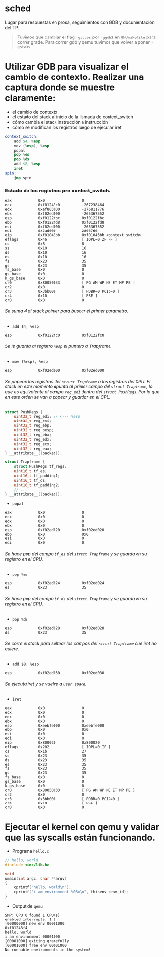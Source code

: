 # sched

Lugar para respuestas en prosa, seguimientos con GDB y documentación del TP.

> Tuvimos que cambiar el flag `-gstabs` por `-ggdb3` en `GNUmakefile` para correr grade. Para correr gdb y  qemu tuvimos que volver a poner `-gstabs`

# Utilizar GDB para visualizar el cambio de contexto. Realizar una captura donde se muestre claramente:
* el cambio de contexto
* el estado del stack al inicio de la llamada de context_switch
* cómo cambia el stack instrucción a instrucción
* cómo se modifican los registros luego de ejecutar iret

```s
context_switch:
	add $4, %esp
	mov (%esp), %esp
	popal
	pop %es
	pop %ds	
	add $8, %esp
	iret
spin:
	jmp spin

```

### Estado de los registros pre context_switch.
```
eax            0x0                 0
ecx            0xf01243c0          -267238464
edx            0xef803000          -276811776
ebx            0xf02ed000          -265367552
esp            0xf0122fbc          0xf0122fbc
ebp            0xf0122fd8          0xf0122fd8
esi            0xf02ed000          -265367552
edi            0x2ad000            2805760
eip            0xf01043bb          0xf01043bb <context_switch>
eflags         0x46                [ IOPL=0 ZF PF ]
cs             0x8                 8
ss             0x10                16
ds             0x10                16
es             0x10                16
fs             0x23                35
gs             0x23                35
fs_base        0x0                 0
gs_base        0x0                 0
k_gs_base      0x0                 0
cr0            0x80050033          [ PG AM WP NE ET MP PE ]
cr2            0x0                 0
cr3            0x3bb000            [ PDBR=0 PCID=0 ]
cr4            0x10                [ PSE ]
cr8            0x0                 0
```

###### Se suma 4 al stack pointer para buscar el primer parametro.
* `add $4, %esp`
```
esp            0xf0122fc0          0xf0122fc0
```

###### Se le guarda al registro `%esp` el puntero a Trapframe.
* `mov (%esp), %esp`
```
esp            0xf02ed000          0xf02ed000
```

###### Se popean los registros del `struct Trapframe` a los registros del CPU. El stack en este momento apunta al primer campo del `struct Trapframe`, lo que es equivalente al campo `reg_edi` dentro del `struct PushRegs`. Por lo que en este orden se van a popear y guardar en el CPU.

```C
struct PushRegs {
	uint32_t reg_edi; // <--- %esp
	uint32_t reg_esi;
	uint32_t reg_ebp;
	uint32_t reg_oesp;
	uint32_t reg_ebx;
	uint32_t reg_edx;
	uint32_t reg_ecx;
	uint32_t reg_eax;
} __attribute__((packed));

struct Trapframe {
	struct PushRegs tf_regs;
	uint16_t tf_es;
	uint16_t tf_padding1;
	uint16_t tf_ds;
	uint16_t tf_padding2;
    // ...
} __attribute__((packed));
```

* `popal`
```
eax            0x0                 0
ecx            0x0                 0
edx            0x0                 0
ebx            0x0                 0
esp            0xf02ed020          0xf02ed020
ebp            0x0                 0x0
esi            0x0                 0
edi            0x0                 0
```

###### Se hace pop del campo `tf_es` del `struct Trapframe` y se guarda en su registro en el CPU.

* `pop %es`
```
esp            0xf02ed024          0xf02ed024
es             0x23                35
```

###### Se hace pop del campo `tf_ds` del `struct Trapframe` y se guarda en su registro en el CPU.

* `pop %ds`
```
esp            0xf02ed028          0xf02ed028
ds             0x23                35
```

###### Se corre el stack para saltear los campos del `struct Trapframe` que iret no quiere.
* `add $8, %esp`
```
esp            0xf02ed030          0xf02ed030
```

###### Se ejecuta iret y se vuelve a `user space`.
* `iret`
```
eax            0x0                 0
ecx            0x0                 0
edx            0x0                 0
ebx            0x0                 0
esp            0xeebfe000          0xeebfe000
ebp            0x0                 0x0
esi            0x0                 0
edi            0x0                 0
eip            0x800020            0x800020
eflags         0x202               [ IOPL=0 IF ]
cs             0x1b                27
ss             0x23                35
ds             0x23                35
es             0x23                35
fs             0x23                35
gs             0x23                35
fs_base        0x0                 0
gs_base        0x0                 0
k_gs_base      0x0                 0
cr0            0x80050033          [ PG AM WP NE ET MP PE ]
cr2            0x0                 0
cr3            0x3bb000            [ PDBR=0 PCID=0 ]
cr4            0x10                [ PSE ]
cr8            0x0                 0
```

# Ejecutar el kernel con qemu y validar que las syscalls están funcionando.

* Programa `hello.c`

```C
// hello, world
#include <inc/lib.h>

void
umain(int argc, char **argv)
{
	cprintf("hello, world\n");
	cprintf("i am environment %08x\n", thisenv->env_id);
}
```

* Output de `qemu`

```console
SMP: CPU 0 found 1 CPU(s)
enabled interrupts: 1 2
[00000000] new env 00001000
0xf01243f4
hello, world
i am environment 00001000
[00001000] exiting gracefully
[00001000] free env 00001000
No runnable environments in the system!
```